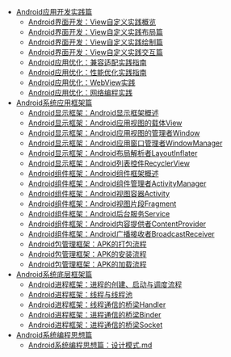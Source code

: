 * [Android应用开发实践篇]()
  * [Android界面开发：View自定义实践概览](/doc/Android应用开发实践篇/Android界面开发/01Android界面开发：View自定义实践概览.md)
  * [Android界面开发：View自定义实践布局篇](/doc/Android应用开发实践篇/Android界面开发/02Android界面开发：View自定义实践布局篇.md)
  * [Android界面开发：View自定义实践绘制篇](/doc/Android应用开发实践篇/Android界面开发/03Android界面开发：View自定义实践绘制篇.md)
  * [Android界面开发：View自定义实践交互篇](/doc/Android应用开发实践篇/Android界面开发/04Android界面开发：View自定义实践交互篇.md)
  * [Android应用优化：兼容适配实践指南](/doc/Android应用开发实践篇/Android应用优化/01Android应用优化：兼容适配实践指南.md)
  * [Android应用优化：性能优化实践指南](/doc/Android应用开发实践篇/Android应用优化/02Android应用优化：性能优化实践指南.md)
  * [Android应用优化：WebView实践](/doc/Android应用开发实践篇/其他/01Android混合编程：WebView实践.md)
  * [Android应用优化：网络编程实践](/doc/Android应用开发实践篇/其他/02Android网络编程：网络编程实践.md)
* [Android系统应用框架篇]()
  * [Android显示框架：Android显示框架概述](/doc/Android系统应用框架篇/Android显示框架/01Android显示框架：Android显示框架概述.md)
  * [Android显示框架：Android应用视图的载体View](/doc/Android系统应用框架篇/Android显示框架/02Android显示框架：Android应用视图的载体View.md)
  * [Android显示框架：Android应用视图的管理者Window](/doc/Android系统应用框架篇/Android显示框架/03Android显示框架：Android应用视图的管理者Window.md)
  * [Android显示框架：Android应用窗口管理者WindowManager](/doc/Android系统应用框架篇/Android显示框架/04Android显示框架：Android应用窗口管理者WindowManager.md)
  * [Android显示框架：Android布局解析者LayoutInflater](/doc/Android系统应用框架篇/Android显示框架/05Android显示框架：Android布局解析者LayoutInflater.md)
  * [Android显示框架：Android列表控件RecyclerView](/doc/Android系统应用框架篇/Android显示框架/06Android显示框架：Android列表控件RecyclerView.md)
  * [Android组件框架：Android组件框架概述](/doc/Android系统应用框架篇/Android组件框架/01Android组件框架：Android组件框架概述.md)
  * [Android组件框架：Android组件管理者ActivityManager](/doc/Android系统应用框架篇/Android组件框架/02Android组件框架：Android组件管理者ActivityManager.md)
  * [Android组件框架：Android视图容器Activity](/doc/Android系统应用框架篇/Android组件框架/03Android组件框架：Android视图容器Activity.md)
  * [Android组件框架：Android视图片段Fragment](/doc/Android系统应用框架篇/Android组件框架/04Android组件框架：Android视图片段Fragment.md)
  * [Android组件框架：Android后台服务Service](/doc/Android系统应用框架篇/Android组件框架/05Android组件框架：Android后台服务Service.md)
  * [Android组件框架：Android内容提供者ContentProvider](/doc/Android系统应用框架篇/Android组件框架/06Android组件框架：Android内容提供者ContentProvider.md)
  * [Android组件框架：Android广播接收者BroadcastReceiver](/doc/Android系统应用框架篇/Android组件框架/07Android组件框架：Android广播接收者BroadcastReceiver.md)
  * [Android包管理框架：APK的打包流程](/doc/Android系统应用框架篇/Android包管理框架/01Android包管理框架：APK的打包流程r.md)
  * [Android包管理框架：APK的安装流程](/doc/Android系统应用框架篇/Android包管理框架/02Android包管理框架：APK的安装流程.md)
  * [Android包管理框架：APK的加载流程](/doc/Android系统应用框架篇/Android包管理框架/03Android包管理框架：APK的加载流程.md)
* [Android系统底层框架篇]()
  * [Android进程框架：进程的创建、启动与调度流程](/doc/Android系统底层框架篇/Android进程框架/01Android进程框架：进程的创建、启动与调度流程.md)
  * [Android进程框架：线程与线程池](/doc/Android系统底层框架篇/Android进程框架/02Android进程框架：线程与线程池.md)
  * [Android进程框架：线程通信的桥梁Handler](/doc/Android系统底层框架篇/Android进程框架/03Android进程框架：线程通信的桥梁Handler.md)
  * [Android进程框架：进程通信的桥梁Binder](/doc/Android系统底层框架篇/Android进程框架/04Android进程框架：进程通信的桥梁Binder.md)
  * [Android进程框架：进程通信的桥梁Socket](/doc/Android系统底层框架篇/Android进程框架/05Android进程框架：进程通信的桥梁Socket.md)
* [Android系统编程思想篇]()
  * [Android系统编程思想篇：设计模式.md](/doc/Android系统编程思想篇/01Android系统编程思想篇：设计模式.md)
